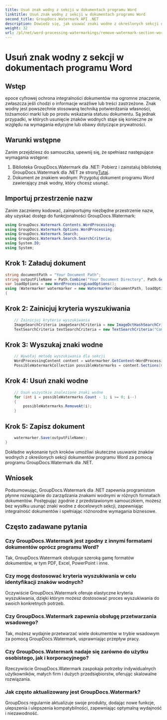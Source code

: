 ```yaml
---
title: Usuń znak wodny z sekcji w dokumentach programu Word
linktitle: Usuń znak wodny z sekcji w dokumentach programu Word
second_title: GroupDocs.Watermark API .NET
description: Dowiedz się, jak usuwać znaki wodne z określonych sekcji dokumentów programu Word za pomocą programu GroupDocs.Watermark dla platformy .NET. Obszerny samouczek dostępny tutaj.
weight: 32
url: /pl/net/word-processing-watermarkings/remove-watermark-section-word-docs/
---
```


# Usuń znak wodny z sekcji w dokumentach programu Word

## Wstęp
epoce cyfrowej ochrona integralności dokumentów ma ogromne znaczenie, zwłaszcza jeśli chodzi o informacje wrażliwe lub treści zastrzeżone. Znak wodny jest powszechnie stosowaną techniką potwierdzania własności, tożsamości marki lub po prostu wskazania statusu dokumentu. Są jednak przypadki, w których usunięcie znaków wodnych staje się konieczne ze względu na wymagania edycyjne lub obawy dotyczące prywatności.
## Warunki wstępne
Zanim przejdziesz do samouczka, upewnij się, że spełniasz następujące wymagania wstępne:
1.  Biblioteka GroupDocs.Watermark dla .NET: Pobierz i zainstaluj bibliotekę GroupDocs.Watermark dla .NET ze strony[Tutaj](https://releases.groupdocs.com/Watermark/net/).
2. Dokument ze znakiem wodnym: Przygotuj dokument programu Word zawierający znak wodny, który chcesz usunąć.

## Importuj przestrzenie nazw
Zanim zaczniemy kodować, zaimportujmy niezbędne przestrzenie nazw, aby uzyskać dostęp do funkcjonalności GroupDocs.Watermark:
```csharp
using GroupDocs.Watermark.Contents.WordProcessing;
using GroupDocs.Watermark.Options.WordProcessing;
using GroupDocs.Watermark.Search;
using GroupDocs.Watermark.Search.SearchCriteria;
using System.IO;
using System;
```
## Krok 1: Załaduj dokument
```csharp
string documentPath = "Your Document Path";
string outputFileName = Path.Combine("Your Document Directory", Path.GetFileName(documentPath));
var loadOptions = new WordProcessingLoadOptions();
using (Watermarker watermarker = new Watermarker(documentPath, loadOptions))
{
```
## Krok 2: Zainicjuj kryteria wyszukiwania
```csharp
    // Zainicjuj kryteria wyszukiwania
    ImageSearchCriteria imageSearchCriteria = new ImageDctHashSearchCriteria(Constants.LogoPng);
    TextSearchCriteria textSearchCriteria = new TextSearchCriteria("Company Name");
```
## Krok 3: Wyszukaj znaki wodne
```csharp
    // Wywołaj metodę wyszukiwania dla sekcji
    WordProcessingContent content = watermarker.GetContent<WordProcessingContent>();
    PossibleWatermarkCollection possibleWatermarks = content.Sections[0].Search(textSearchCriteria.Or(imageSearchCriteria));
```
## Krok 4: Usuń znaki wodne
```csharp
    // Usuń wszystkie znalezione znaki wodne
    for (int i = possibleWatermarks.Count - 1; i >= 0; i--)
    {
        possibleWatermarks.RemoveAt(i);
    }
```
## Krok 5: Zapisz dokument
```csharp
    watermarker.Save(outputFileName);
}
```
Dokładne wykonanie tych kroków umożliwi skuteczne usuwanie znaków wodnych z określonych sekcji dokumentów programu Word za pomocą programu GroupDocs.Watermark dla .NET.

## Wniosek
Podsumowując, GroupDocs.Watermark dla .NET zapewnia programistom płynne rozwiązanie do zarządzania znakami wodnymi w różnych formatach dokumentów. Postępując zgodnie z przedstawionym samouczkiem, możesz bez wysiłku usunąć znaki wodne z docelowych sekcji, zapewniając integralność dokumentów i spełniając różnorodne wymagania biznesowe.
## Często zadawane pytania
### Czy GroupDocs.Watermark jest zgodny z innymi formatami dokumentów oprócz programu Word?
Tak, GroupDocs.Watermark obsługuje szeroką gamę formatów dokumentów, w tym PDF, Excel, PowerPoint i inne.
### Czy mogę dostosować kryteria wyszukiwania w celu identyfikacji znaków wodnych?
Oczywiście GroupDocs.Watermark oferuje elastyczne kryteria wyszukiwania, dzięki którym możesz dostosować proces wyszukiwania do swoich konkretnych potrzeb.
### Czy GroupDocs.Watermark zapewnia obsługę przetwarzania wsadowego?
Tak, możesz wydajnie przetwarzać wiele dokumentów w trybie wsadowym za pomocą GroupDocs.Watermark, usprawniając przepływ pracy.
### Czy GroupDocs.Watermark nadaje się zarówno do użytku osobistego, jak i korporacyjnego?
Rzeczywiście GroupDocs.Watermark zaspokaja potrzeby indywidualnych użytkowników, małych firm i dużych przedsiębiorstw, oferując skalowalne rozwiązania.
### Jak często aktualizowany jest GroupDocs.Watermark?
GroupDocs regularnie aktualizuje swoje produkty, dodając nowe funkcje, ulepszenia i ulepszenia kompatybilności, zapewniając optymalną wydajność i niezawodność.